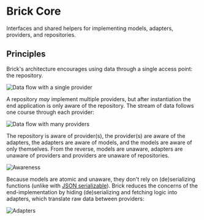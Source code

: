 # Brick Core

Interfaces and shared helpers for implementing models, adapters, providers, and repositories.

## Principles

Brick's architecture encourages using data through a single access point: the repository.

![Data flow with a single provider](https://user-images.githubusercontent.com/865897/72176093-88b49800-3392-11ea-952b-9209f083f93d.jpg)

A repository _may_ implement multiple providers, but after instantiation the end application is only aware of the repository. The stream of data follows one course through each provider:

![Data flow with many providers](https://user-images.githubusercontent.com/865897/72176037-691d6f80-3392-11ea-9585-56ec2b363148.jpg)

The repository is aware of provider(s), the provider(s) are aware of the adapters, the adapters are aware of models, and the models are aware of only themselves. From the reverse, models are unaware, adapters are unaware of providers and providers are unaware of repositories.

![Awareness](https://user-images.githubusercontent.com/865897/72176174-b26dbf00-3392-11ea-9d61-c2bd48e92345.jpg)

Because models are atomic and unaware, they don't rely on (de)serializing functions (unlike with [JSON serializable](https://github.com/dart-lang/json_serializable/blob/master/example/lib/example.dart#L29-L31)). Brick reduces the concerns of the end-implementation by hiding (de)serializing and fetching logic into adapters, which translate raw data between providers:

![Adapters](https://user-images.githubusercontent.com/865897/72175940-370c0d80-3392-11ea-9f76-824227c25247.jpg)
